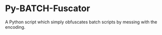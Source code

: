 # Py-BATCH-Fuscator
A Python script which simply obfuscates batch scripts by messing with the encoding.
